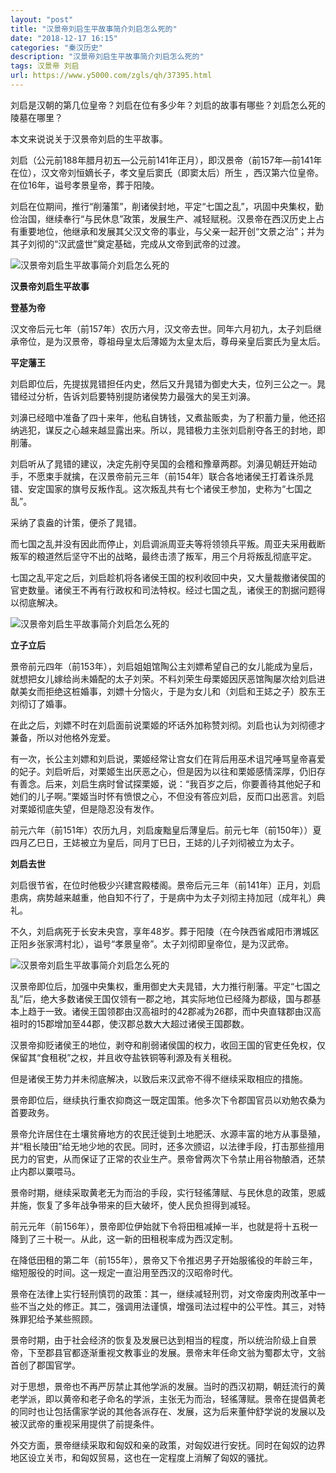 ```yaml
---
layout: "post"
title: "汉景帝刘启生平故事简介刘启怎么死的"
date: "2018-12-17 16:15"
categories: "秦汉历史"
description: "汉景帝刘启生平故事简介刘启怎么死的"
tags: 汉景帝 刘启
url: https://www.y5000.com/zgls/qh/37395.html
---
```






刘启是汉朝的第几位皇帝？刘启在位有多少年？刘启的故事有哪些？刘启怎么死的陵墓在哪里？

本文来说说关于汉景帝刘启的生平故事。

刘启（公元前188年腊月初五—公元前141年正月），即汉景帝（前157年—前141年在位），汉文帝刘恒嫡长子，孝文皇后窦氏（即窦太后）所生
，西汉第六位皇帝。在位16年，谥号孝景皇帝，葬于阳陵。

刘启在位期间，推行“削藩策”，削诸侯封地，平定“七国之乱”，巩固中央集权，勤俭治国，继续奉行“与民休息”政策，发展生产、减轻赋税。汉景帝在西汉历史上占有重要地位，他继承和发展其父汉文帝的事业，与父亲一起开创“文景之治”；并为其子刘彻的“汉武盛世”奠定基础，完成从文帝到武帝的过渡。

![汉景帝刘启生平故事简介刘启怎么死的](https://img.y5000.com/uploads/allimg/181116/5a9b9e48f7228372fda41698d7ecbc26.jpg)

 **汉景帝刘启生平故事**

 **登基为帝**

汉文帝后元七年（前157年）农历六月，汉文帝去世。同年六月初九，太子刘启继承帝位，是为汉景帝，尊祖母皇太后薄姬为太皇太后，尊母亲皇后窦氏为皇太后。

**平定藩王**

刘启即位后，先提拔晁错担任内史，然后又升晁错为御史大夫，位列三公之一。晁错经过分析，告诉刘启要特别提防诸侯势力最强大的吴王刘濞。

刘濞已经暗中准备了四十来年，他私自铸钱，又煮盐贩卖，为了积蓄力量，他还招纳逃犯，谋反之心越来越显露出来。所以，晁错极力主张刘启削夺各王的封地，即削藩。

刘启听从了晁错的建议，决定先削夺吴国的会稽和豫章两郡。刘濞见朝廷开始动手，不愿束手就擒，在汉景帝前元三年（前154年）联合各地诸侯王打着诛杀晁错、安定国家的旗号反叛作乱。这次叛乱共有七个诸侯王参加，史称为“七国之乱”。

采纳了袁盎的计策，便杀了晁错。

而七国之乱并没有因此而停止，刘启调派周亚夫等将领领兵平叛。周亚夫采用截断叛军的粮道然后坚守不出的战略，最终击溃了叛军，用三个月将叛乱彻底平定。

七国之乱平定之后，刘启趁机将各诸侯王国的权利收回中央，又大量裁撤诸侯国的官吏数量。诸侯王不再有行政权和司法特权。经过七国之乱，诸侯王的割据问题得以彻底解决。

![汉景帝刘启生平故事简介刘启怎么死的](https://img.y5000.com/uploads/allimg/181116/d21605937ce500e4efd4931eb71ca93b.jpg)

 **立子立后**

景帝前元四年（前153年），刘启姐姐馆陶公主刘嫖希望自己的女儿能成为皇后，就想把女儿嫁给尚未婚配的太子刘荣。不料刘荣生母栗姬因厌恶馆陶屡次给刘启进献美女而拒绝这桩婚事，刘嫖十分恼火，于是为女儿和（刘启和王娡之子）胶东王刘彻订了婚事。

在此之后，刘嫖不时在刘启面前说栗姬的坏话外加称赞刘彻。刘启也认为刘彻德才兼备，所以对他格外宠爱。

有一次，长公主刘嫖和刘启说，栗姬经常让宫女们在背后用巫术诅咒唾骂皇帝喜爱的妃子。刘启听后，对栗姬生出厌恶之心，但是因为以往和栗姬感情深厚，仍旧存有善念。后来，刘启生病时曾试探栗姬，说：“我百岁之后，你要善待其他妃子和她们的儿子啊。”栗姬当时怀有愤恨之心，不但没有答应刘启，反而口出恶言。刘启对栗姬彻底失望，但是隐忍没有发作。

前元六年（前151年）农历九月，刘启废黜皇后薄皇后。前元七年（前150年））夏四月乙巳日，王娡被立为皇后，同月丁巳日，王娡的儿子刘彻被立为太子。

 **刘启去世**

刘启很节省，在位时他极少兴建宫殿楼阁。景帝后元三年（前141年）正月，刘启患病，病势越来越重，他自知不行了，于是病中为太子刘彻主持加冠（成年礼）典礼。

不久，刘启病死于长安未央宫，享年48岁。葬于阳陵（在今陕西省咸阳市渭城区正阳乡张家湾村北），谥号“孝景皇帝”。太子刘彻即皇帝位，是为汉武帝。

![汉景帝刘启生平故事简介刘启怎么死的](https://img.y5000.com/uploads/allimg/181116/daf68aa0e9acf557f805e12d74f722b4.jpg)

汉景帝即位后，加强中央集权，重用御史大夫晁错，大力推行削藩。平定“七国之乱”后，绝大多数诸侯王国仅领有一郡之地，其实际地位已经降为郡级，国与郡基本上趋于一致。诸侯王国领郡由汉高祖时的42郡减为26郡，而中央直辖郡由汉高祖时的15郡增加至44郡，使汉郡总数大大超过诸侯王国郡数。

汉景帝抑贬诸侯王的地位，剥夺和削弱诸侯国的权力，收回王国的官吏任免权，仅保留其“食租税”之权，并且收夺盐铁铜等利源及有关租税。

但是诸侯王势力并未彻底解决，以致后来汉武帝不得不继续采取相应的措施。

景帝即位后，继续执行重农抑商这一既定国策。他多次下令郡国官员以劝勉农桑为首要政务。

景帝允许居住在土壤贫瘠地方的农民迁徙到土地肥沃、水源丰富的地方从事垦殖，并“租长陵田”给无地少地的农民。同时，还多次颁诏，以法律手段，打击那些擅用民力的官吏，从而保证了正常的农业生产。景帝曾两次下令禁止用谷物酿酒，还禁止内郡以粟喂马。

景帝时期，继续采取黄老无为而治的手段，实行轻徭薄赋、与民休息的政策，恩威并施，恢复了多年战争带来的巨大破坏，使人民负担得到减轻。

前元元年（前156年），景帝即位伊始就下令将田租减掉一半，也就是将十五税一降到了三十税一。从此，这一新的田租税率成为西汉定制。

在降低田租的第二年（前155年），景帝又下令推迟男子开始服徭役的年龄三年，缩短服役的时间。这一规定一直沿用至西汉的汉昭帝时代。

景帝在法律上实行轻刑慎罚的政策：其一，继续减轻刑罚，对文帝废肉刑改革中一些不当之处的修正。其二，强调用法谨慎，增强司法过程中的公平性。其三，对特殊罪犯给予某些照顾。

景帝时期，由于社会经济的恢复及发展已达到相当的程度，所以统治阶级上自景帝，下至郡县官都逐渐重视文教事业的发展。景帝末年任命文翁为蜀郡太守，文翁首创了郡国官学。

对于思想，景帝也不再严厉禁止其他学派的发展。当时的西汉初期，朝廷流行的黄老学派，即以黄帝和老子命名的学派，主张无为而治，轻徭薄赋。景帝在提倡黄老的同时也让包括儒家学说的其他各派存在、发展，这为后来董仲舒学说的发展以及被汉武帝的重视采用提供了前提条件。

外交方面，景帝继续采取和匈奴和亲的政策，对匈奴进行安抚。同时在匈奴的边界地区设立关市，和匈奴贸易，这也在一定程度上消解了匈奴的骚扰。

  
